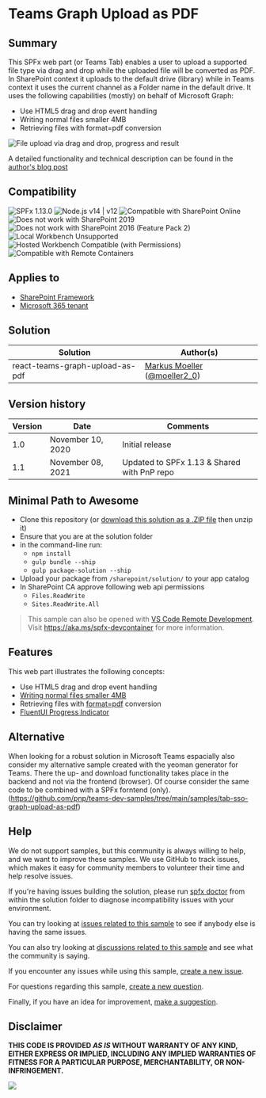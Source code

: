 # Teams Graph Upload as PDF

## Summary
This SPFx web part (or Teams Tab) enables a user to upload a supported file type via drag and drop while the uploaded file will be converted as PDF.
In SharePoint context it uploads to the default drive (library) while in Teams context it uses the current channel as a Folder name in the default drive.
It uses the following capabilities (mostly) on behalf of Microsoft Graph:
* Use HTML5 drag and drop event handling
* Writing normal files smaller 4MB
* Retrieving files with format=pdf conversion

![File upload via drag and drop, progress and result](./assets/UploadAnimated.gif)

A detailed functionality and technical description can be found in the [author's blog post](https://mmsharepoint.wordpress.com/2020/11/10/a-simple-spfx-file-upload-by-dragdrop-including-pdf-conversion/)


## Compatibility

![SPFx 1.13.0](https://img.shields.io/badge/SPFx-1.13.0-green.svg)
![Node.js v14 | v12](https://img.shields.io/badge/Node.js-v14%20%7C%20v12-green.svg) 
![Compatible with SharePoint Online](https://img.shields.io/badge/SharePoint%20Online-Compatible-green.svg)
![Does not work with SharePoint 2019](https://img.shields.io/badge/SharePoint%20Server%202019-Incompatible-red.svg "SharePoint Server 2019 requires SPFx 1.4.1 or lower")
![Does not work with SharePoint 2016 (Feature Pack 2)](https://img.shields.io/badge/SharePoint%20Server%202016%20(Feature%20Pack%202)-Incompatible-red.svg "SharePoint Server 2016 Feature Pack 2 requires SPFx 1.1")
![Local Workbench Unsupported](https://img.shields.io/badge/Local%20Workbench-Unsupported-red.svg "Local workbench is no longer available as of SPFx 1.13 and above")
![Hosted Workbench Compatible (with Permissions)](https://img.shields.io/badge/Hosted%20Workbench-Compatible%20(with%20permissions)-yellow.svg)
![Compatible with Remote Containers](https://img.shields.io/badge/Remote%20Containers-Compatible-green.svg)


## Applies to

- [SharePoint Framework](https://aka.ms/spfx)
- [Microsoft 365 tenant](https://learn.microsoft.com/sharepoint/dev/spfx/set-up-your-developer-tenant)

## Solution

Solution|Author(s)
--------|---------
react-teams-graph-upload-as-pdf| [Markus Moeller](https://github.com/mmsharepoint) ([@moeller2_0](http://www.twitter.com/moeller2_0))

## Version history

Version|Date|Comments
-------|----|--------
1.0|November 10, 2020|Initial release
1.1|November 08, 2021|Updated to SPFx 1.13 & Shared with PnP repo

## Minimal Path to Awesome

- Clone this repository (or [download this solution as a .ZIP file](https://pnp.github.io/download-partial/?url=https://github.com/pnp/sp-dev-fx-webparts/tree/main/samples/react-teams-graph-upload-as-pdf) then unzip it)
- Ensure that you are at the solution folder
- in the command-line run:
  - `npm install`
  - `gulp bundle --ship`
  - `gulp package-solution --ship`
- Upload your package from `/sharepoint/solution/` to your app catalog
- In SharePoint CA approve following web api permissions
  - `Files.ReadWrite`
  - `Sites.ReadWrite.All`

>  This sample can also be opened with [VS Code Remote Development](https://code.visualstudio.com/docs/remote/remote-overview). Visit https://aka.ms/spfx-devcontainer for more information.

## Features

This web part illustrates the following concepts:

- Use HTML5 drag and drop event handling
- [Writing normal files smaller 4MB](https://learn.microsoft.com/graph/api/driveitem-put-content?view=graph-rest-1.0&tabs=http)
- Retrieving files with [format=pdf](https://learn.microsoft.com/graph/api/driveitem-get-content-format?view=graph-rest-1.0&tabs=http) conversion
- [FluentUI Progress Indicator](https://developer.microsoft.com/en-us/fluentui#/controls/web/progressindicator)

## Alternative
When looking for a robust solution in Microsoft Teams espacially also consider my alternative sample created with the yeoman generator for Teams.
There the up- and download functionality takes place in the backend and not via the frontend (browser).
Of course consider the same code to be combined with a SPFx forntend (only).
(https://github.com/pnp/teams-dev-samples/tree/main/samples/tab-sso-graph-upload-as-pdf)


## Help


We do not support samples, but this community is always willing to help, and we want to improve these samples. We use GitHub to track issues, which makes it easy for  community members to volunteer their time and help resolve issues.

If you're having issues building the solution, please run [spfx doctor](https://pnp.github.io/cli-microsoft365/cmd/spfx/spfx-doctor/) from within the solution folder to diagnose incompatibility issues with your environment.

You can try looking at [issues related to this sample](https://github.com/pnp/sp-dev-fx-webparts/issues?q=label%3A%22sample%3A%20react-teams-graph-upload-as-pdf") to see if anybody else is having the same issues.

You can also try looking at [discussions related to this sample](https://github.com/pnp/sp-dev-fx-webparts/discussions?discussions_q=react-teams-graph-upload-as-pdf) and see what the community is saying.

If you encounter any issues while using this sample, [create a new issue](https://github.com/pnp/sp-dev-fx-webparts/issues/new?assignees=&labels=Needs%3A+Triage+%3Amag%3A%2Ctype%3Abug-suspected%2Csample%3A%20react-teams-graph-upload-as-pdf&template=bug-report.yml&sample=react-teams-graph-upload-as-pdf&authors=@mmsharepoint&title=react-teams-graph-upload-as-pdf%20-%20).

For questions regarding this sample, [create a new question](https://github.com/pnp/sp-dev-fx-webparts/issues/new?assignees=&labels=Needs%3A+Triage+%3Amag%3A%2Ctype%3Aquestion%2Csample%3A%20react-teams-graph-upload-as-pdf&template=question.yml&sample=react-teams-graph-upload-as-pdf&authors=@mmsharepoint&title=react-teams-graph-upload-as-pdf%20-%20).

Finally, if you have an idea for improvement, [make a suggestion](https://github.com/pnp/sp-dev-fx-webparts/issues/new?assignees=&labels=Needs%3A+Triage+%3Amag%3A%2Ctype%3Aenhancement%2Csample%3A%20react-teams-graph-upload-as-pdf&template=suggestion.yml&sample=react-teams-graph-upload-as-pdf&authors=@mmsharepoint&title=react-teams-graph-upload-as-pdf%20-%20).


## Disclaimer

**THIS CODE IS PROVIDED *AS IS* WITHOUT WARRANTY OF ANY KIND, EITHER EXPRESS OR IMPLIED, INCLUDING ANY IMPLIED WARRANTIES OF FITNESS FOR A PARTICULAR PURPOSE, MERCHANTABILITY, OR NON-INFRINGEMENT.**


<img src="https://pnptelemetry.azurewebsites.net/sp-dev-fx-webparts/samples/react-teams-graph-upload-as-pdf" />
